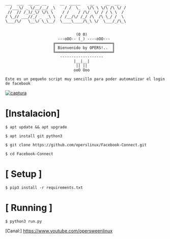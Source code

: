 ```
___  ___  __ __ __      __  _____    __     __  __
  /___\/ _ \/__/__/ _\    / /  \_   \/\ \ \/\ /\ \/ /
 //  // /_)/_\/ \/\ \    / /    / /\/  \/ / / \ \  / 
/ \_// ___//_/ _  _\ \  / /__/\/ /_/ /\  /\ \_/ /  \ 
\___/\/   \__\/ \_\__/  \____\____/\_\ \/  \___/_/\_\


                               (0 0) 
                       ---oOO-- (_) ----oOO---    
                     ╔═════════════════════════╗ 
                     ║ Bienvenido by OPERS!..  ║ 
                     ╚═════════════════════════╝ 
                        -------------------
                              |__|__| 
                               || || 
                              ooO Ooo 
```
```
Este es un pequeño script muy sencillo para poder automatizar el login de facebook
```
<a href="https://ibb.co/vcRP73b"><img src="https://i.ibb.co/kGv8R4p/captura.png" alt="captura" border="0"></a>

# [Instalacion]
```
$ apt update && apt upgrade
```
```
$ apt install git python3
```
```
$ git clone https://github.com/operslinux/Facebook-Connect.git
```
```
$ cd Facebook-Connect 
```

# [ Setup ]
```
$ pip3 install -r requirements.txt
```
# [ Running ]
```
$ python3 run.py
```

[Canal:] https://www.youtube.com/opersweenlinux
